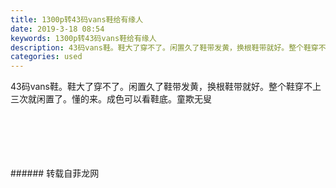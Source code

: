 ```yaml
---
title: 1300p转43码vans鞋给有缘人
date: 2019-3-18 08:54
keywords: 1300p转43码vans鞋给有缘人
description: 43码vans鞋。鞋大了穿不了。闲置久了鞋带发黄，换根鞋带就好。整个鞋穿不上三次就闲置了。懂的来。成色可以看鞋底。童欺无叟
categories: used
---
```

<td class="t_f" id="postmessage_3246016">

43码vans鞋。鞋大了穿不了。闲置久了鞋带发黄，换根鞋带就好。整个鞋穿不上三次就闲置了。懂的来。成色可以看鞋底。童欺无叟<br/>
<img alt="" border="0" class="zoom" data-cf-modified-0004508c0f6d91368e310f34-="" file="http://www.flw.ph/data/appbyme/upload/image/201903/18/toXA4qbr2WI6.jpg" id="aimg_H4s6G" lazyloadthumb="1" onclick="" onmouseover="" src="http://www.flw.ph/data/appbyme/upload/image/201903/18/toXA4qbr2WI6.jpg"/><br/>
<br/>
<img alt="" border="0" class="zoom" data-cf-modified-0004508c0f6d91368e310f34-="" file="http://www.flw.ph/data/appbyme/upload/image/201903/18/KWmSIIssJzXA.jpg" id="aimg_jkR0a" lazyloadthumb="1" onclick="" onmouseover="" src="http://www.flw.ph/data/appbyme/upload/image/201903/18/KWmSIIssJzXA.jpg"/><br/>
<br/>
<img alt="" border="0" class="zoom" data-cf-modified-0004508c0f6d91368e310f34-="" file="http://www.flw.ph/data/appbyme/upload/image/201903/18/uDUedxddmYPr.jpg" id="aimg_hXHh9" lazyloadthumb="1" onclick="" onmouseover="" src="http://www.flw.ph/data/appbyme/upload/image/201903/18/uDUedxddmYPr.jpg"/><br/>
<br/>
<img alt="" border="0" class="zoom" data-cf-modified-0004508c0f6d91368e310f34-="" file="http://www.flw.ph/data/appbyme/upload/image/201903/18/BYA6Spxd3YU9.jpg" id="aimg_usEcc" lazyloadthumb="1" onclick="" onmouseover="" src="http://www.flw.ph/data/appbyme/upload/image/201903/18/BYA6Spxd3YU9.jpg"/><br/>
<br/>
<img alt="" border="0" class="zoom" data-cf-modified-0004508c0f6d91368e310f34-="" file="http://www.flw.ph/data/appbyme/upload/image/201903/18/d5FWAKQ1v80j.jpg" id="aimg_bPPOY" lazyloadthumb="1" onclick="" onmouseover="" src="http://www.flw.ph/data/appbyme/upload/image/201903/18/d5FWAKQ1v80j.jpg"/><br/>
<br/>
</td>
###### 转载自菲龙网